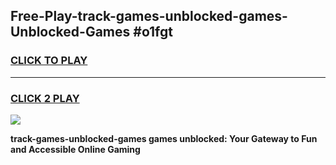 
## Free-Play-track-games-unblocked-games-Unblocked-Games #o1fgt
<h3>
<a href="https://news.freeplayer.one?title=track-games-unblocked-games&ref=8M">CLICK TO PLAY</a></h3>
<hr>

<h3>
<a href="https://news.freeplayer.one?title=track-games-unblocked-games&ref=8M">CLICK 2 PLAY</a>
  
</h3>

<a href="https://news.freeplayer.one?title=track-games-unblocked-games&ref=8M"><img src="https://clearcache.store/games.png"></a>


**track-games-unblocked-games games unblocked: Your Gateway to Fun and Accessible Online Gaming**
